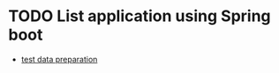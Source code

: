 # TODO List application using Spring boot

- [test data preparation](./docs/test_data_preparation.md)
